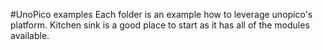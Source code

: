 #UnoPico examples
Each folder is an example how to leverage unopico's platform. Kitchen sink is a good place to start as it has all of the modules available.
